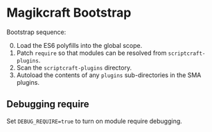 # Magikcraft Bootstrap

Bootstrap sequence:

0. Load the ES6 polyfills into the global scope.
1. Patch `require` so that modules can be resolved from `scriptcraft-plugins`.
1. Scan the `scriptcraft-plugins` directory.
1. Autoload the contents of any `plugins` sub-directories in the SMA plugins.

## Debugging require

Set `DEBUG_REQUIRE=true` to turn on module require debugging.
